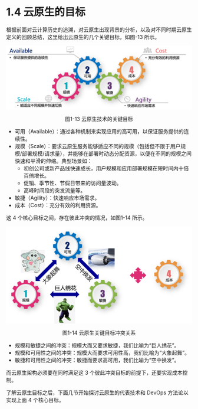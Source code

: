# 1.4 云原生的目标

根据前面对云计算历史的追溯，对云原生出现背景的分析，以及对不同时期云原生定义的回顾总结，这里给出云原生的几个关键目标，如图-13 所示。

<div  align="center">
	<img src="../assets/cloud-native-goals.png" width = "520"  align=center />
	<p>图1-13 云原生技术的关键目标</p>
</div>

- 可用（Available）：通过各种机制来实现应用的高可用，以保证服务提供的连续性。
- 规模（Scale）：要求云原生服务能够适应不同的规模（包括但不限于用户规模/部署规模/请求量），并能够在部署时动态分配资源，以便在不同的规模之间快速和平滑的伸缩。典型场景如：
	- 初创公司或新产品线快速成长，用户规模和应用部署规模在短时间内十倍百倍增长。
	- 促销、季节性、节假日带来的访问量波动。
	- 高峰时间段的突发流量等。
- 敏捷（Agility）：快速响应市场需求。
- 成本（Cost）：充分有效的利用资源。

这 4 个核心目标之间，存在彼此冲突的情况，如图1-14 所示。

<div  align="center">
	<img src="../assets/cloud-native-goals-2.png" width = "520"  align=center />
	<p>图1-14 云原生关键目标冲突关系</p>
</div>

- 规模和敏捷之间的冲突：规模大而又要求敏捷，我们比喻为“巨人绣花”。
- 规模和可用性之间的冲突：规模大而要求可用性高，我们比喻为“大象起舞”。
- 敏捷和可用性之间的冲突：敏捷而要求高可用，我们比喻为“空中换发”。

而云原生架构必须要在同时满足这 3 个彼此冲突目标的前提下，还要实现成本控制。

了解云原生目标之后，下面几节开始探讨云原生的代表技术和 DevOps 方法论以实现上面 4 个核心目标。